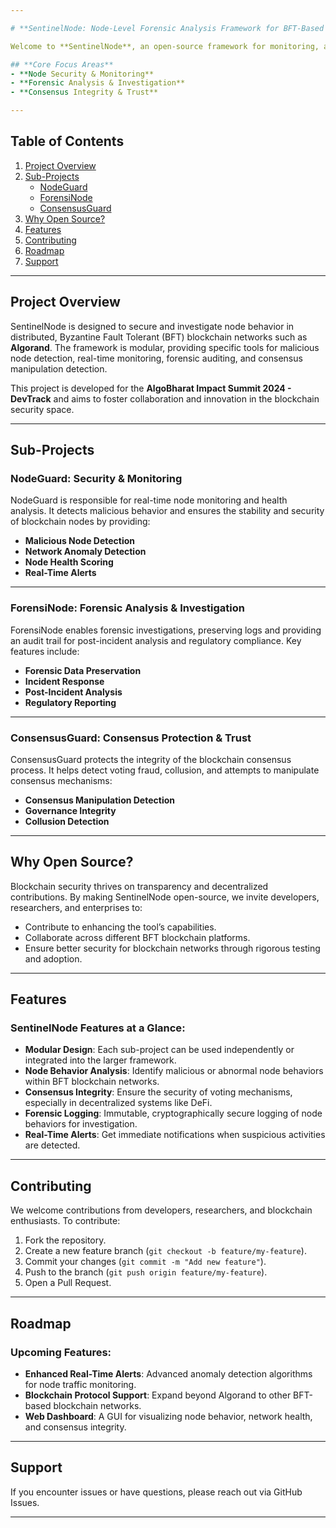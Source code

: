 ```yaml
---

# **SentinelNode: Node-Level Forensic Analysis Framework for BFT-Based Blockchains**

Welcome to **SentinelNode**, an open-source framework for monitoring, analyzing, and securing blockchain nodes in BFT-based protocols like Algorand. SentinelNode helps developers, security researchers, and enterprises detect malicious node behavior, analyze consensus mechanisms, and preserve forensic data for audit and compliance.

## **Core Focus Areas**
- **Node Security & Monitoring**
- **Forensic Analysis & Investigation**
- **Consensus Integrity & Trust**

---
```


## **Table of Contents**
1. [Project Overview](#project-overview)
2. [Sub-Projects](#sub-projects)
   - [NodeGuard](#nodeguard)
   - [ForensiNode](#forensinode)
   - [ConsensusGuard](#consensusguard)
3. [Why Open Source?](#why-open-source)
4. [Features](#features)
5. [Contributing](#contributing)
6.  [Roadmap](#roadmap)
7.   [Support](#support)

---

## **Project Overview**
SentinelNode is designed to secure and investigate node behavior in distributed, Byzantine Fault Tolerant (BFT) blockchain networks such as **Algorand**. The framework is modular, providing specific tools for malicious node detection, real-time monitoring, forensic auditing, and consensus manipulation detection.

This project is developed for the **AlgoBharat Impact Summit 2024 - DevTrack** and aims to foster collaboration and innovation in the blockchain security space.

---

## **Sub-Projects**
### **NodeGuard**: Security & Monitoring
NodeGuard is responsible for real-time node monitoring and health analysis. It detects malicious behavior and ensures the stability and security of blockchain nodes by providing:
- **Malicious Node Detection**
- **Network Anomaly Detection**
- **Node Health Scoring**
- **Real-Time Alerts**

---

### **ForensiNode**: Forensic Analysis & Investigation
ForensiNode enables forensic investigations, preserving logs and providing an audit trail for post-incident analysis and regulatory compliance. Key features include:
- **Forensic Data Preservation**
- **Incident Response**
- **Post-Incident Analysis**
- **Regulatory Reporting**

---

### **ConsensusGuard**: Consensus Protection & Trust
ConsensusGuard protects the integrity of the blockchain consensus process. It helps detect voting fraud, collusion, and attempts to manipulate consensus mechanisms:
- **Consensus Manipulation Detection**
- **Governance Integrity**
- **Collusion Detection**

---

## **Why Open Source?**
Blockchain security thrives on transparency and decentralized contributions. By making SentinelNode open-source, we invite developers, researchers, and enterprises to:
- Contribute to enhancing the tool’s capabilities.
- Collaborate across different BFT blockchain platforms.
- Ensure better security for blockchain networks through rigorous testing and adoption.

---

## **Features**
### **SentinelNode Features at a Glance**:
- **Modular Design**: Each sub-project can be used independently or integrated into the larger framework.
- **Node Behavior Analysis**: Identify malicious or abnormal node behaviors within BFT blockchain networks.
- **Consensus Integrity**: Ensure the security of voting mechanisms, especially in decentralized systems like DeFi.
- **Forensic Logging**: Immutable, cryptographically secure logging of node behaviors for investigation.
- **Real-Time Alerts**: Get immediate notifications when suspicious activities are detected.

---

## **Contributing**
We welcome contributions from developers, researchers, and blockchain enthusiasts. To contribute:
1. Fork the repository.
2. Create a new feature branch (`git checkout -b feature/my-feature`).
3. Commit your changes (`git commit -m "Add new feature"`).
4. Push to the branch (`git push origin feature/my-feature`).
5. Open a Pull Request.

---

## **Roadmap**
### **Upcoming Features**:
- **Enhanced Real-Time Alerts**: Advanced anomaly detection algorithms for node traffic monitoring.
- **Blockchain Protocol Support**: Expand beyond Algorand to other BFT-based blockchain networks.
- **Web Dashboard**: A GUI for visualizing node behavior, network health, and consensus integrity.

---

## **Support**
If you encounter issues or have questions, please reach out via GitHub Issues.

---
